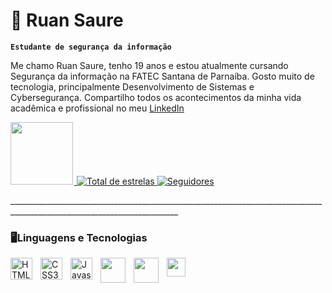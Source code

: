 # 👾 Ruan Saure

**`Estudante de segurança da informação`**

Me chamo Ruan Saure, tenho 19 anos e estou atualmente cursando Segurança da informação na FATEC Santana de Parnaíba. Gosto muito de tecnologia, principalmente Desenvolvimento de Sistemas e Cybersegurança. Compartilho todos os acontecimentos da minha vida acadêmica e profissional no meu [LinkedIn](https://www.linkedin.com/in/ruan-saure-a569112b1/)

<p align="left">
    <a href="https://www.linkedin.com/in/ruan-saure-a569112b1/">
    <img src="https://freelogopng.com/images/all_img/1656958733linkedin-logo-png.png" width="100px" style="margin-right: 2px">
    </a>
    <a href="https://github.com/ruansaure17?tab=repositories&sort=stargazers">
        <img 
            alt="Total de estrelas" 
            title="Total de estrelas GitHub" 
            src="https://custom-icon-badges.demolab.com/github/stars/ruansaure17?color=55960c&style=for-the-badge&labelColor=488207&logo=star&label=estrelas"
        />
    </a>
    <a href="https://github.com/ruansaure17?tab=followers">
        <img 
            alt="Seguidores" 
            title="Me siga no GitHub" 
            src="https://custom-icon-badges.demolab.com/github/followers/ruansaure17?color=236ad3&labelColor=1155ba&style=for-the-badge&logo=github&label=Seguidores&logoColor=white"
        />
    </a>
</p>
________________________________________________________________________________________________________________________

### 🖥️Linguagens e Tecnologias

<img
    style="padding-right: 10px"
    align="left"
    alt="HTML5"
    title="HTML"
    width="35px"
    src="https://cdn.jsdelivr.net/gh/devicons/devicon@latest/icons/html5/html5-original.svg" />

<img
    style="padding-right: 10px"
    align="left"
    alt="CSS3"
    title="CSS"
    width="35px"
    src="https://cdn.jsdelivr.net/gh/devicons/devicon@latest/icons/css3/css3-original.svg" />


<img
    style="padding-right: 10px"
    align="left"
    alt="Javascript"
    title="JS"
    width="35px"
    src="https://cdn.jsdelivr.net/gh/devicons/devicon@latest/icons/javascript/javascript-original.svg" />
          
<img
style="padding-right: 10px"
 align="left" width="40px" src="https://cdn.jsdelivr.net/gh/devicons/devicon@latest/icons/python/python-original.svg" />


<img
 style="padding-right: 10px"
 align="left" width="40px" src="https://cdn.jsdelivr.net/gh/devicons/devicon@latest/icons/linux/linux-original.svg" />
          

<img 
style="padding-right: 10px"
align="left" width="30px" src="https://cdn.jsdelivr.net/gh/devicons/devicon@latest/icons/bash/bash-original.svg" />
